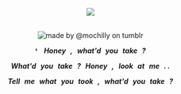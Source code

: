 <div align="center">

![](https://komarev.com/ghpvc/?username=vampyrumspectrum&abbreviated=true&label=MY_PHOTOS&color=693012)
</br>
</br>

![made by @mochilly on tumblr](https://i.postimg.cc/zXdyHJBt/skylar-graphic.png)

❛  ***Honey , what'd you take ?***

***What'd you take ? Honey , look at me . .***

***Tell me what you took , what'd you take ?***

</div>
